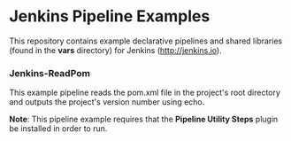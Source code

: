 # Jenkins Pipeline Examples

This repository contains example declarative pipelines and shared libraries (found in the **vars** directory) for Jenkins (http://jenkins.io).


### Jenkins-ReadPom

This example pipeline reads the pom.xml file in the project's root directory and outputs the project's version number using echo.

**Note**: This pipeline example requires that the **Pipeline Utility Steps** plugin be installed in order to run.

